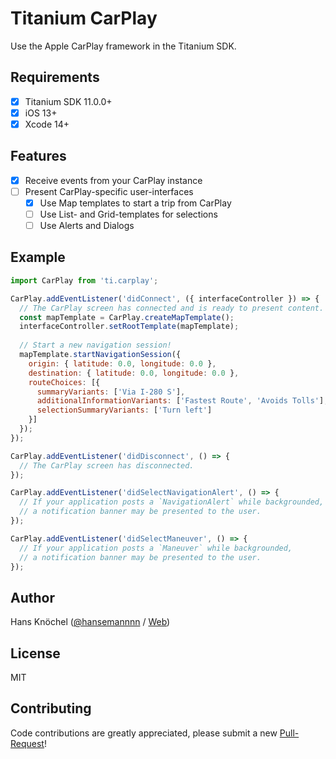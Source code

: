 # Titanium CarPlay

Use the Apple CarPlay framework in the Titanium SDK.

## Requirements

- [x] Titanium SDK 11.0.0+
- [x] iOS 13+
- [x] Xcode 14+

## Features

- [x] Receive events from your CarPlay instance
- [ ] Present CarPlay-specific user-interfaces
  - [x] Use Map templates to start a trip from CarPlay
  - [ ] Use List- and Grid-templates for selections
  - [ ] Use Alerts and Dialogs

## Example

```js
import CarPlay from 'ti.carplay';

CarPlay.addEventListener('didConnect', ({ interfaceController }) => {
  // The CarPlay screen has connected and is ready to present content.
  const mapTemplate = CarPlay.createMapTemplate();
  interfaceController.setRootTemplate(mapTemplate);
  
  // Start a new navigation session!
  mapTemplate.startNavigationSession({
    origin: { latitude: 0.0, longitude: 0.0 },
    destination: { latitude: 0.0, longitude: 0.0 },
    routeChoices: [{
      summaryVariants: ['Via I-280 S'],
      additionalInformationVariants: ['Fastest Route', 'Avoids Tolls'],
      selectionSummaryVariants: ['Turn left']
    }]
  });
});

CarPlay.addEventListener('didDisconnect', () => {
  // The CarPlay screen has disconnected.
});

CarPlay.addEventListener('didSelectNavigationAlert', () => {
  // If your application posts a `NavigationAlert` while backgrounded, 
  // a notification banner may be presented to the user.
});

CarPlay.addEventListener('didSelectManeuver', () => {
  // If your application posts a `Maneuver` while backgrounded, 
  // a notification banner may be presented to the user.
});
```

## Author

Hans Knöchel ([@hansemannnn](https://twitter.com/hansemannnn) / [Web](http://hans-knoechel.de))

## License

MIT

## Contributing

Code contributions are greatly appreciated, please submit a new [Pull-Request](https://github.com/hansemannn/titanium-carplay/pull/new/master)!
